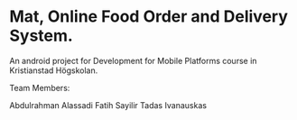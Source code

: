 # Mat, Online Food Order and Delivery System.
An android project for Development for Mobile Platforms course in Kristianstad Högskolan.

Team Members:

Abdulrahman Alassadi
Fatih Sayilir
Tadas Ivanauskas
